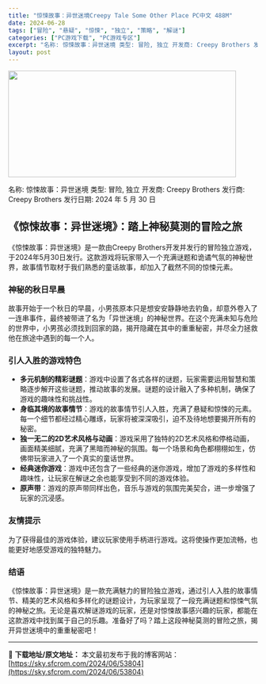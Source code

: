 ```yaml
---
title: "惊悚故事：异世迷境Creepy Tale Some Other Place PC中文 488M"
date: 2024-06-28
tags: ["冒险", "悬疑", "惊悚", "独立", "策略", "解谜"]
categories: ["PC游戏下载", "PC游戏专区"]
excerpt: "名称: 惊悚故事：异世迷境 类型: 冒险, 独立 开发商: Creepy Brothers 发行商: Creepy Brothers 发行日期: 2024 年 5 月 30 日 《惊悚故事：异世迷境》：踏上神秘莫测的冒险之旅 《惊悚故事：异世迷境》是一款由Creepy Brothers开发并发行的冒&hellip;"
layout: post
---
```


<img class="size-full wp-image-53805 aligncenter" src="https://sky.sfcrom.com/wp-content/uploads/2024/06/202406280019488.webp" alt="" width="460" height="215" />

名称: 惊悚故事：异世迷境
类型: 冒险, 独立
开发商: Creepy Brothers
发行商: Creepy Brothers
发行日期: 2024 年 5 月 30 日
<h2>《惊悚故事：异世迷境》：踏上神秘莫测的冒险之旅</h2>
《惊悚故事：异世迷境》是一款由Creepy Brothers开发并发行的冒险独立游戏，于2024年5月30日发行。这款游戏将玩家带入一个充满谜题和诡谲气氛的神秘世界，故事情节取材于我们熟悉的童话故事，却加入了截然不同的惊悚元素。
<h3>神秘的秋日早晨</h3>
故事开始于一个秋日的早晨，小男孩原本只是想安安静静地去钓鱼，却意外卷入了一连串事件，最终被带进了名为「异世迷境」的神秘世界。在这个充满未知与危险的世界中，小男孩必须找到回家的路，揭开隐藏在其中的重重秘密，并尽全力拯救他在旅途中遇到的每一个人。
<h3>引人入胜的游戏特色</h3>
<ul>
 	<li><strong>多元机制的精彩谜题</strong>：游戏中设置了各式各样的谜题，玩家需要运用智慧和策略逐步解开这些谜题，推动故事的发展。谜题的设计融入了多种机制，确保了游戏的趣味性和挑战性。</li>
 	<li><strong>身临其境的故事情节</strong>：游戏的故事情节引人入胜，充满了悬疑和惊悚的元素。每一个细节都经过精心雕琢，玩家将被深深吸引，迫不及待地想要揭开所有的秘密。</li>
 	<li><strong>独一无二的2D艺术风格与动画</strong>：游戏采用了独特的2D艺术风格和停格动画，画面精美细腻，充满了黑暗而神秘的氛围。每一个场景和角色都栩栩如生，仿佛带玩家进入了一个真实的童话世界。</li>
 	<li><strong>经典迷你游戏</strong>：游戏中还包含了一些经典的迷你游戏，增加了游戏的多样性和趣味性，让玩家在解谜之余也能享受到不同的游戏体验。</li>
 	<li><strong>原声带</strong>：游戏的原声带同样出色，音乐与游戏的氛围完美契合，进一步增强了玩家的沉浸感。</li>
</ul>
<h3>友情提示</h3>
为了获得最佳的游戏体验，建议玩家使用手柄进行游戏。这将使操作更加流畅，也能更好地感受游戏的独特魅力。
<h3>结语</h3>
《惊悚故事：异世迷境》是一款充满魅力的冒险独立游戏，通过引人入胜的故事情节、精美的艺术风格和多样化的谜题设计，为玩家呈现了一段充满谜题和惊悚气氛的神秘之旅。无论是喜欢解谜游戏的玩家，还是对惊悚故事感兴趣的玩家，都能在这款游戏中找到属于自己的乐趣。准备好了吗？踏上这段神秘莫测的冒险之旅，揭开异世迷境中的重重秘密吧！

---
📖 **下载地址/原文地址：** 本文最初发布于我的博客网站：[https://sky.sfcrom.com/2024/06/53804](https://sky.sfcrom.com/2024/06/53804)
